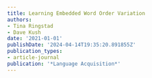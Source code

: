 ```yaml
---
title: Learning Embedded Word Order Variation
authors:
- Tina Ringstad
- Dave Kush
date: '2021-01-01'
publishDate: '2024-04-14T19:35:20.891855Z'
publication_types:
- article-journal
publication: '*Language Acquisition*'
---
```

